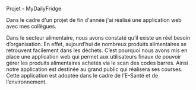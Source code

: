Projet - MyDailyFridge

Dans le cadre d'un projet de fin d'année j'ai réalisé une application web avec mes collègues.

Dans le secteur alimentaire, nous avons constaté qu’il existe un réel besoin d’organisation. En effet, aujourd’hui de nombreux produits alimentaires se retrouvent facilement dans les déchets. C’est pourquoi nous avons mis en place une application web qui permet aux utilisateurs finaux de pouvoir gérer les produits alimentaires achetés via le scan des codes barres. Ainsi notre application est destinée au grand public qui réalisera ses courses. Cette application est adoptée dans le cadre de l’E-Santé et de l’environnement.
